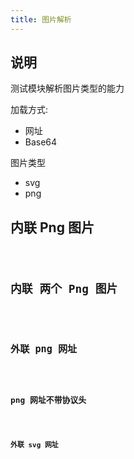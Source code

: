 ```yaml
---
title: 图片解析
---
```


## 说明

测试模块解析图片类型的能力

加载方式:

- 网址
- Base64

图片类型

- svg
- png

## 内联 Png 图片

<code src="./demos/Image/ImageInline.tsx" />

## 内联 两个 Png 图片

<code src="./demos/Image/TwoInlineImage.tsx" />

## 外联 png 网址

<code src="./demos/Image/ImagePng.tsx" />

## png 网址不带协议头

<code src="./demos/Image/ImageNoProtocol.tsx" />

## 外联 svg 网址

<code src="./demos/Image/ImageSvg.tsx" />
